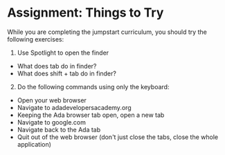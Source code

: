 # Assignment: Things to Try

While you are completing the jumpstart curriculum, you should try the following exercises:

1. Use Spotlight to open the finder
  - What does tab do in finder?
  - What does shift + tab do in finder?
2. Do the following commands using only the keyboard:
  - Open your web browser
  - Navigate to adadevelopersacademy.org
  - Keeping the Ada browser tab open, open a new tab
  - Navigate to google.com
  - Navigate back to the Ada tab
  - Quit out of the web browser (don't just close the tabs, close the whole application)
